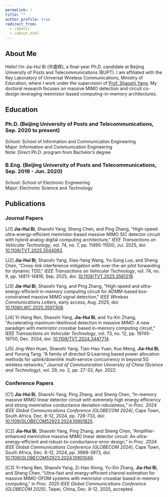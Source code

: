 ```yaml
---
permalink: /
title: ""
author_profile: true
redirect_from: 
  - /about/
  - /about.html
---
```


## About Me

Hello! I’m Jia-Hui Bi (毕嘉辉), a final-year Ph.D. candidate at Beijing University of Posts and Telecommunications (BUPT). I am affiliated with the Key Laboratory of Universal Wireless Communications, Ministry of Education, where I work under the supervision of [Prof. Shaoshi Yang](https://teacher.bupt.edu.cn/yangshaoshi/zh_CN/). My doctoral research focuses on massive MIMO detection and circuit co-design leveraging memristor-based computing-in-memory architectures.

## Education

### Ph.D. (Beijing University of Posts and Telecommunications, Sep. 2020 to present)
School:  School of Information and Communication Engineering  
Major: Information and Communication Engineering  
Note: Direct Ph.D. program from Bachelor’s degree

### B.Eng. (Beijing University of Posts and Telecommunications, Sep. 2016 - Jun. 2020)
School:  School of Electronic Engineering  
Major: Electronic Science and Technology  

## Publications

### Journal Papers

[J1] **Jia-Hui Bi**, Shaoshi Yang, Sheng Chen, and Ping Zhang, "High-speed ultra-energy-efficient memristor-based massive MIMO SIC detector circuit with hybrid analog-digital computing architecture," *IEEE Transactions on Vehicular Technology*, vol. 74, no. 7, pp. 11495-11500, Jul. 2025, doi: [10.1109/TVT.2025.3544093](https://ieeexplore.ieee.org/document/11017468).

[J2] **Jia-Hui Bi**, Shaoshi Yang, Xiao-Yang Wang, Yu-Song Luo, and Sheng Chen, "Cross-link interference mitigation with over-the-air pilot forwarding for dynamic TDD," *IEEE Transactions on Vehicular Technology*, vol. 74, no. 9, pp. 14811-14816, Sep. 2025, doi: [10.1109/TVT.2025.3561218](https://ieeexplore.ieee.org/document/10989763).

[J3] **Jia-Hui Bi**, Shaoshi Yang, and Ping Zhang, "High-speed and ultra-energy-efficient in-memory computing circuit for ADMM-based box-constrained massive MIMO signal detection," *IEEE Wireless Communications Letters*, early access, Aug. 2025, doi: [10.1109/LWC.2025.3597308](https://ieeexplore.ieee.org/document/11121883).

[J4] Yi-Hang Ren, Shaoshi Yang, **Jia-Hui Bi**, and Yu-Xin Zhang, "Accelerating maximum-likelihood detection in massive MIMO: A new paradigm with memristor crossbar based in-memory computing circuit," *IEEE Transactions on Vehicular Technology*, vol. 73, no. 12, pp. 19745-19750, Dec. 2024, doi: [10.1109/TVT.2024.3447714](https://ieeexplore.ieee.org/document/10738291).

[J5] Jing-Wen Huan, Shaoshi Yang, Tian-Hao Yuan, Kuo Meng, **Jia-Hui Bi**, and Yurong Tang, “A family of directed Q‑Learning based power allocation methods for uplink/downlink multi‑service concurrency in beyond 5G wireless networks,” *Journal of Communication University of China (Science and Technology)*, vol. 29, no. 2, pp. 27-33, Apr. 2022.

### Conference Papers

[C1] **Jia-Hui Bi**, Shaoshi Yang, Ping Zhang, and Sheng Chen, “In-memory massive MIMO linear detector circuit with extremely high energy efficiency and strong memristive conductance deviation robustness,” in *Proc. 2024 IEEE Global Communications Conference (GLOBECOM 2024)*, Cape Town, South Africa, Dec. 8-12, 2024, pp. 728-733, doi: [10.1109/GLOBECOM52923.2024.10901825](https://ieeexplore.ieee.org/document/10901825).

[C2] **Jia-Hui Bi**, Shaoshi Yang, Ping Zhang, and Sheng Chen, “Amplifier-enhanced memristive massive MIMO linear detector circuit: An ultra-energy-efficient and robust-to-conductance-error design,” in *Proc. 2024 IEEE Global Communications Conference (GLOBECOM 2024)*, Cape Town, South Africa, Dec. 8-12, 2024, pp. 3968-3973, doi: [10.1109/GLOBECOM52923.2024.10901048](https://ieeexplore.ieee.org/document/10901048).

[C3] Yi-Hang Ren, Shaoshi Yang, Zi-Hao Xiong, Yu-Xin Zhang, **Jia-Hui Bi**, and Sheng Chen, “Ultra-fast and energy-efficient channel estimation for massive MIMO-OFDM systems with memristor crossbar based in-memory computing,” in *Proc. 2025 IEEE Global Communications Conference (GLOBECOM 2025)*, Taipei, China, Dec. 8-12, 2025, accepted. 
